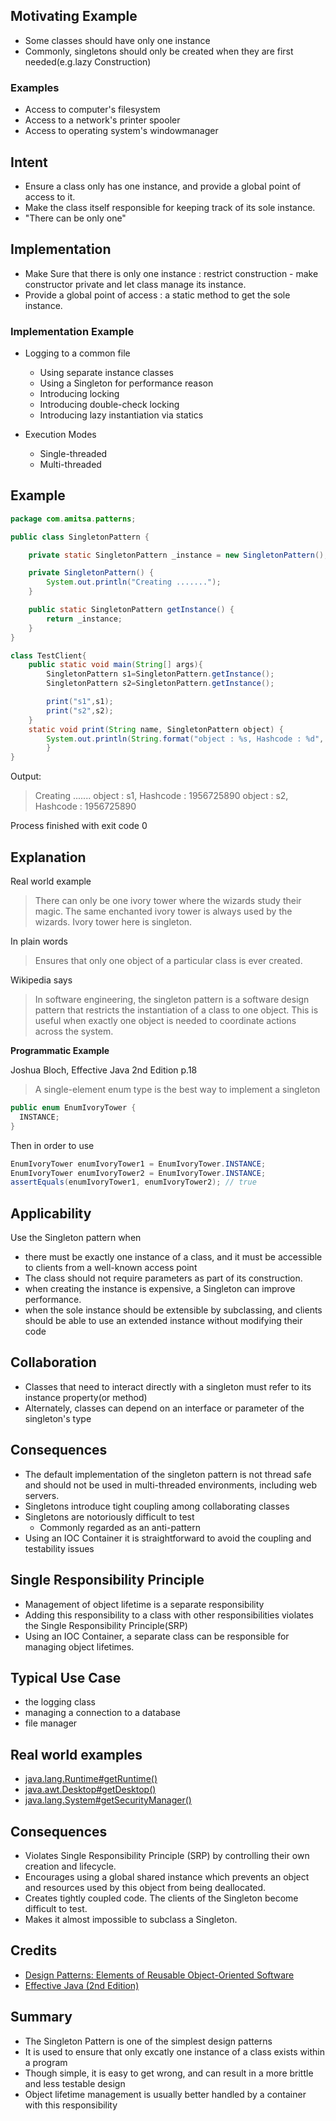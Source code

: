 ## Motivating Example
* Some classes should have only one instance
* Commonly, singletons should only be created when they are first needed(e.g.lazy Construction)

### Examples
* Access to computer's filesystem
* Access to a network's printer spooler
* Access to operating system's windowmanager

## Intent
* Ensure a class only has one instance, and provide a global point of access to it.
* Make the class itself responsible for keeping track of its sole instance.
* "There can be only one" 

## Implementation
* Make Sure that there is only one instance : restrict construction - make constructor private and let class manage its instance.
* Provide a global point of access : a static method to get the sole instance.

### Implementation Example
* Logging to a common file
  * Using separate instance classes
  * Using a Singleton for performance reason
  * Introducing locking
  * Introducing double-check locking
  * Introducing lazy instantiation via statics
  
* Execution Modes
  * Single-threaded
  * Multi-threaded


## Example
```java
package com.amitsa.patterns;

public class SingletonPattern {

    private static SingletonPattern _instance = new SingletonPattern();

    private SingletonPattern() {
        System.out.println("Creating .......");
    }

    public static SingletonPattern getInstance() {
        return _instance;
    }
}

class TestClient{
    public static void main(String[] args){
        SingletonPattern s1=SingletonPattern.getInstance();
        SingletonPattern s2=SingletonPattern.getInstance();

        print("s1",s1);
        print("s2",s2);
    }
    static void print(String name, SingletonPattern object) {
        System.out.println(String.format("object : %s, Hashcode : %d", name , object.hashCode()));
        }
}
```
Output:
>Creating .......
object : s1, Hashcode : 1956725890
object : s2, Hashcode : 1956725890

Process finished with exit code 0

## Explanation
Real world example

> There can only be one ivory tower where the wizards study their magic. The same enchanted ivory tower is always used by the wizards. Ivory tower here is singleton.

In plain words

> Ensures that only one object of a particular class is ever created.

Wikipedia says

> In software engineering, the singleton pattern is a software design pattern that restricts the instantiation of a class to one object. This is useful when exactly one object is needed to coordinate actions across the system.

**Programmatic Example**

Joshua Bloch, Effective Java 2nd Edition p.18

> A single-element enum type is the best way to implement a singleton

```java
public enum EnumIvoryTower {
  INSTANCE;
}
```

Then in order to use

```java
EnumIvoryTower enumIvoryTower1 = EnumIvoryTower.INSTANCE;
EnumIvoryTower enumIvoryTower2 = EnumIvoryTower.INSTANCE;
assertEquals(enumIvoryTower1, enumIvoryTower2); // true
```

## Applicability
Use the Singleton pattern when

* there must be exactly one instance of a class, and it must be accessible to clients from a well-known access point
* The class should not require parameters as part of its construction.
* when creating the instance is expensive, a Singleton can improve performance.
* when the sole instance should be extensible by subclassing, and clients should be able to use an extended instance without modifying their code

## Collaboration
* Classes that need to interact directly with a singleton must refer to its instance property(or method)
* Alternately, classes can depend on an interface or parameter of the singleton's type

## Consequences
* The default implementation of the singleton pattern is not thread safe and should not be used in multi-threaded environments, including web servers.
* Singletons introduce tight coupling among collaborating classes
* Singletons are notoriously difficult to test
   * Commonly regarded as an anti-pattern
* Using an IOC Container it is straightforward to avoid the coupling and testability issues

## Single Responsibility Principle
* Management of object lifetime is a separate responsibility
* Adding this responsibility to a class with other responsibilities violates the Single Responsibility Principle(SRP)
* Using an IOC Container, a separate class can be responsible for managing object lifetimes.

## Typical Use Case

* the logging class
* managing a connection to a database
* file manager

## Real world examples

* [java.lang.Runtime#getRuntime()](http://docs.oracle.com/javase/8/docs/api/java/lang/Runtime.html#getRuntime%28%29)
* [java.awt.Desktop#getDesktop()](http://docs.oracle.com/javase/8/docs/api/java/awt/Desktop.html#getDesktop--)
* [java.lang.System#getSecurityManager()](http://docs.oracle.com/javase/8/docs/api/java/lang/System.html#getSecurityManager--)


## Consequences

* Violates Single Responsibility Principle (SRP) by controlling their own creation and lifecycle.
* Encourages using a global shared instance which prevents an object and resources used by this object from being deallocated.     
* Creates tightly coupled code. The clients of the Singleton become difficult to test.
* Makes it almost impossible to subclass a Singleton.

## Credits

* [Design Patterns: Elements of Reusable Object-Oriented Software](http://www.amazon.com/Design-Patterns-Elements-Reusable-Object-Oriented/dp/0201633612)
* [Effective Java (2nd Edition)](http://www.amazon.com/Effective-Java-Edition-Joshua-Bloch/dp/0321356683)

## Summary
* The Singleton Pattern is one of the simplest design patterns 
* It is used to ensure that only excatly one instance of a class exists within a program
* Though simple, it is easy to get wrong, and can result in a more brittle and less testable design
* Object lifetime management is usually better handled by a container with this responsibility
